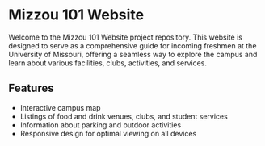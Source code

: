 # Mizzou 101 Website

Welcome to the Mizzou 101 Website project repository. This website is designed to serve as a comprehensive guide for incoming freshmen at the University of Missouri, offering a seamless way to explore the campus and learn about various facilities, clubs, activities, and services.

## Features

- Interactive campus map
- Listings of food and drink venues, clubs, and student services
- Information about parking and outdoor activities
- Responsive design for optimal viewing on all devices
